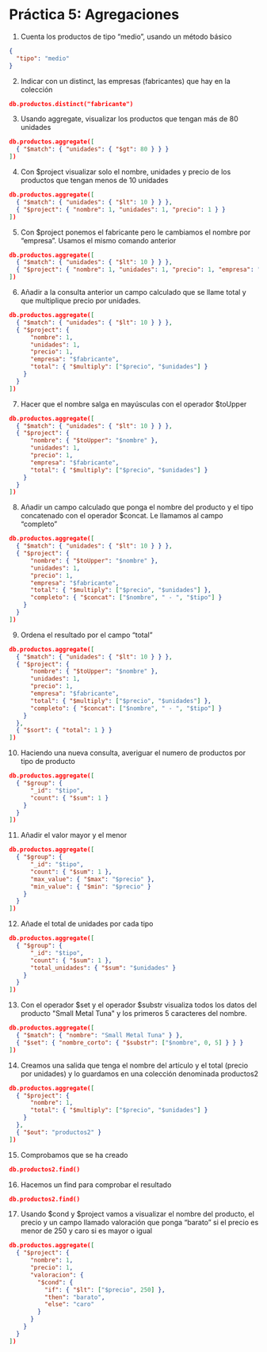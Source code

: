 # Práctica 5: Agregaciones
1. Cuenta los productos de tipo “medio”, usando un método básico
```json
{
  "tipo": "medio"
}
```
2. Indicar con un distinct, las empresas (fabricantes) que hay en la colección
```json
db.productos.distinct("fabricante")
```

3. Usando aggregate, visualizar los productos que tengan más de 80 unidades
```json
db.productos.aggregate([
  { "$match": { "unidades": { "$gt": 80 } } }
])
```

4. Con $project visualizar solo el nombre, unidades y precio de los productos que tengan menos de 10 unidades
```json
db.productos.aggregate([
  { "$match": { "unidades": { "$lt": 10 } } },
  { "$project": { "nombre": 1, "unidades": 1, "precio": 1 } }
])
```

5. Con $project ponemos el fabricante pero le cambiamos el nombre por “empresa”. Usamos el mismo comando anterior
```json
db.productos.aggregate([
  { "$match": { "unidades": { "$lt": 10 } } },
  { "$project": { "nombre": 1, "unidades": 1, "precio": 1, "empresa": "$fabricante" } }
])
```

6. Añadir a la consulta anterior un campo calculado que se llame total y que multiplique precio por unidades.
```json
db.productos.aggregate([
  { "$match": { "unidades": { "$lt": 10 } } },
  { "$project": { 
      "nombre": 1, 
      "unidades": 1, 
      "precio": 1, 
      "empresa": "$fabricante", 
      "total": { "$multiply": ["$precio", "$unidades"] } 
    } 
  }
])
```

7. Hacer que el nombre salga en mayúsculas con el operador $toUpper
```json
db.productos.aggregate([
  { "$match": { "unidades": { "$lt": 10 } } },
  { "$project": { 
      "nombre": { "$toUpper": "$nombre" }, 
      "unidades": 1, 
      "precio": 1, 
      "empresa": "$fabricante", 
      "total": { "$multiply": ["$precio", "$unidades"] } 
    } 
  }
])
```

8. Añadir un campo calculado que ponga el nombre del producto y el tipo concatenado con el operador $concat. Le llamamos al campo “completo”
```json
db.productos.aggregate([
  { "$match": { "unidades": { "$lt": 10 } } },
  { "$project": { 
      "nombre": { "$toUpper": "$nombre" }, 
      "unidades": 1, 
      "precio": 1, 
      "empresa": "$fabricante", 
      "total": { "$multiply": ["$precio", "$unidades"] }, 
      "completo": { "$concat": ["$nombre", " - ", "$tipo"] } 
    } 
  }
])
```

9. Ordena el resultado por el campo “total”
```json
db.productos.aggregate([
  { "$match": { "unidades": { "$lt": 10 } } },
  { "$project": { 
      "nombre": { "$toUpper": "$nombre" }, 
      "unidades": 1, 
      "precio": 1, 
      "empresa": "$fabricante", 
      "total": { "$multiply": ["$precio", "$unidades"] }, 
      "completo": { "$concat": ["$nombre", " - ", "$tipo"] } 
    } 
  },
  { "$sort": { "total": 1 } }
])
```
10. Haciendo una nueva consulta, averiguar el numero de productos por tipo de producto
```json
db.productos.aggregate([
  { "$group": { 
      "_id": "$tipo", 
      "count": { "$sum": 1 } 
    } 
  }
])
```

11. Añadir el valor mayor y el menor
```json
db.productos.aggregate([
  { "$group": { 
      "_id": "$tipo", 
      "count": { "$sum": 1 },
      "max_value": { "$max": "$precio" },
      "min_value": { "$min": "$precio" }
    } 
  }
])
```

12. Añade el total de unidades por cada tipo
```json
db.productos.aggregate([
  { "$group": { 
      "_id": "$tipo", 
      "count": { "$sum": 1 },
      "total_unidades": { "$sum": "$unidades" }
    } 
  }
])
```

13. Con el operador $set y el operador $substr visualiza todos los datos del producto "Small Metal Tuna" y los primeros 5 caracteres del nombre.
```json
db.productos.aggregate([
  { "$match": { "nombre": "Small Metal Tuna" } },
  { "$set": { "nombre_corto": { "$substr": ["$nombre", 0, 5] } } }
])
```

14. Creamos una salida que tenga el nombre del artículo y el total (precio por unidades) y lo guardamos en una colección denominada productos2
```json
db.productos.aggregate([
  { "$project": { 
      "nombre": 1, 
      "total": { "$multiply": ["$precio", "$unidades"] }
    } 
  },
  { "$out": "productos2" }
])
```

15. Comprobamos que se ha creado
```json
db.productos2.find()
```

16. Hacemos un find para comprobar el resultado
```json
db.productos2.find()
```

17. Usando $cond y $project vamos a visualizar el nombre del producto, el precio y un campo llamado valoración que ponga “barato” si el precio es menor de 250 y caro si es mayor o igual
```json
db.productos.aggregate([
  { "$project": { 
      "nombre": 1, 
      "precio": 1, 
      "valoracion": { 
        "$cond": { 
          "if": { "$lt": ["$precio", 250] }, 
          "then": "barato", 
          "else": "caro" 
        }
      } 
    } 
  }
])
```
